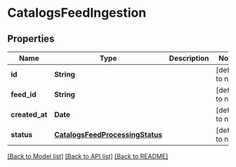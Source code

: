 # CatalogsFeedIngestion
## Properties

| Name | Type | Description | Notes |
|------------ | ------------- | ------------- | -------------|
| **id** | **String** |  | [default to null] |
| **feed\_id** | **String** |  | [default to null] |
| **created\_at** | **Date** |  | [default to null] |
| **status** | [**CatalogsFeedProcessingStatus**](CatalogsFeedProcessingStatus.md) |  | [default to null] |

[[Back to Model list]](../README.md#documentation-for-models) [[Back to API list]](../README.md#documentation-for-api-endpoints) [[Back to README]](../README.md)

